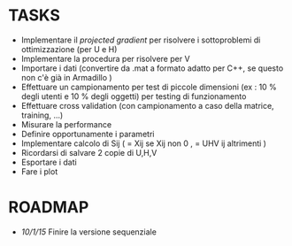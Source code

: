TASKS
===

- Implementare il *projected gradient* per risolvere i sottoproblemi di ottimizzazione (per U e H)
- Implementare la procedura per risolvere per V 
- Importare i dati (convertire da .mat a formato adatto per C++, se questo non c'è già in Armadillo )
- Effettuare un campionamento per test di piccole dimensioni (ex : 10 % degli utenti e 10 % degli oggetti) per testing di funzionamento
- Effettuare cross validation (con campionamento a caso della matrice, training, ...)
- Misurare la performance
- Definire opportunamente i parametri 
- Implementare calcolo di Sij ( = Xij se Xij non 0 , = UHV ij altrimenti )
- Ricordarsi di salvare 2 copie di U,H,V
- Esportare i dati
- Fare i plot

ROADMAP 
===

- *10/1/15* Finire la versione sequenziale
